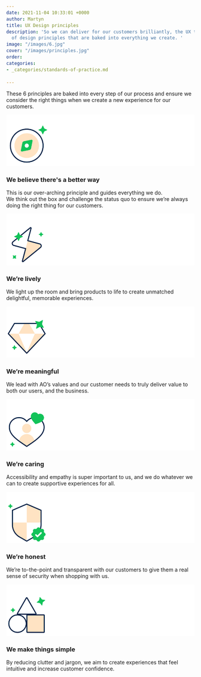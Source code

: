 ```yaml
---
date: 2021-11-04 10:33:01 +0000
author: Martyn
title: UX Design principles
description: 'So we can deliver for our customers brilliantly, the UX team has a set
  of design principles that are baked into everything we create. '
image: "/images/6.jpg"
cover: "/images/principles.jpg"
order: 
categories:
- _categories/standards-of-practice.md

---
```

These 6 principles are baked into every step of our process and ensure we consider the right things when we create a new experience for our customers.

![](/images/compass_large_2.jpg)

### We believe there's a better way

This is our over-arching principle and guides everything we do.  
We think out the box and challenge the status quo to ensure we’re always doing the right thing for our customers.

![](/images/lively_large_2.jpg)

### We’re lively

We light up the room and bring products to life to create unmatched delightful, memorable experiences.

![](/images/meaningful_large_2.jpg)

### We’re meaningful

We lead with AO’s values and our customer needs to truly deliver value to both our users, and the business.

![](/images/caring_large_2.jpg)

### We’re caring

Accessibility and empathy is super important to us, and we do whatever we can to create supportive experiences for all.

![](/images/honest_large_2.jpg)

### We’re honest

We’re to-the-point and transparent with our customers to give them a real sense of security when shopping with us.

![](/images/simple_2.jpg)

### We make things simple

By reducing clutter and jargon, we aim to create experiences that feel intuitive and increase customer confidence.

> 